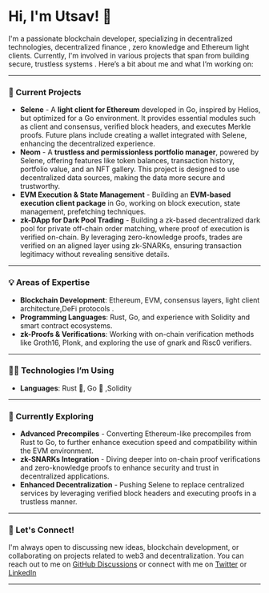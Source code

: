 

# Hi, I'm Utsav! 👋

I'm a passionate blockchain developer, specializing in decentralized technologies, decentralized finance , zero knowledge and Ethereum light clients. Currently, I'm involved in various projects that span from building secure, trustless systems . Here’s a bit about me and what I’m working on:

---

### 🔭 Current Projects
- **Selene** - A **light client for Ethereum** developed in Go, inspired by Helios, but optimized for a Go environment. It provides essential modules such as client and consensus, verified block headers, and executes Merkle proofs. Future plans include creating a wallet integrated with Selene, enhancing the decentralized experience.
- **Neom** - A **trustless and permissionless portfolio manager**, powered by Selene, offering features like token balances, transaction history, portfolio value, and an NFT gallery. This project is designed to use decentralized data sources, making the data more secure and trustworthy.
- **EVM Execution & State Management** - Building an **EVM-based execution client package** in Go, working on block execution, state management, prefetching techniques.
- **zk-DApp for Dark Pool Trading** - Building a zk-based decentralized dark pool for private off-chain order matching, where proof of execution is verified on-chain. By leveraging zero-knowledge proofs, trades are verified on an aligned layer using zk-SNARKs, ensuring transaction legitimacy without revealing sensitive details.
---

### 💡 Areas of Expertise
- **Blockchain Development**: Ethereum, EVM, consensus layers, light client architecture,DeFi protocols .
- **Programming Languages**: Rust, Go, and experience with Solidity and smart contract ecosystems.
- **zk-Proofs & Verifications**: Working with on-chain verification methods like Groth16, Plonk, and exploring the use of gnark and Risc0 verifiers.

---

### 🧑‍💻 Technologies I’m Using
- **Languages**: Rust 🦀, Go 🐹 ,Solidity 

---

### 🌱 Currently Exploring
- **Advanced Precompiles** - Converting Ethereum-like precompiles from Rust to Go, to further enhance execution speed and compatibility within the EVM environment.
- **zk-SNARKs Integration** - Diving deeper into on-chain proof verifications and zero-knowledge proofs to enhance security and trust in decentralized applications.
- **Enhanced Decentralization** - Pushing Selene to replace centralized services by leveraging verified block headers and executing proofs in a trustless manner.

---

### 💬 Let's Connect!
I'm always open to discussing new ideas, blockchain development, or collaborating on projects related to web3 and decentralization. You can reach out to me on [GitHub Discussions](#) or connect with me on [Twitter](https://x.com/0x_senpai_x?t=JmOw5uvvlwLn1nDh8O1M4Q&s=09) or [LinkedIn](https://www.linkedin.com/in/utsav-sharma-84a6631b9/)

---

